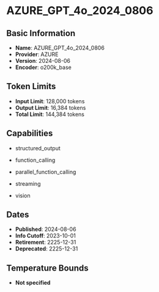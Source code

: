 # AZURE_GPT_4o_2024_0806

## Basic Information
- **Name**: AZURE_GPT_4o_2024_0806
- **Provider**: AZURE
- **Version**: 2024-08-06
- **Encoder**: o200k_base

## Token Limits
- **Input Limit**: 128,000 tokens
- **Output Limit**: 16,384 tokens
- **Total Limit**: 144,384 tokens

## Capabilities


- structured_output

- function_calling

- parallel_function_calling

- streaming

- vision



## Dates
- **Published**: 2024-08-06
- **Info Cutoff**: 2023-10-01
- **Retirement**: 2225-12-31
- **Deprecated**: 2225-12-31

## Temperature Bounds

- **Not specified**




